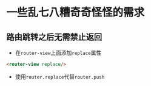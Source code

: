 # 一些乱七八糟奇奇怪怪的需求

## 路由跳转之后无需禁止返回
- 在`router-view`上面添加`replace`属性
```html
<router-view replace/>
```
- 使用`router.replace`代替`router.push`